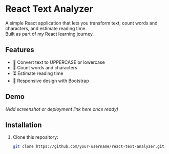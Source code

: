 # React Text Analyzer

A simple React application that lets you transform text, count words and characters, and estimate reading time.  
Built as part of my React learning journey.

## Features
- 📝 Convert text to UPPERCASE or lowercase
- 🔢 Count words and characters
- ⏳ Estimate reading time
- 📱 Responsive design with Bootstrap

## Demo
*(Add screenshot or deployment link here once ready)*

## Installation

1. Clone this repository:
   ```bash
   git clone https://github.com/your-username/react-text-analyzer.git
